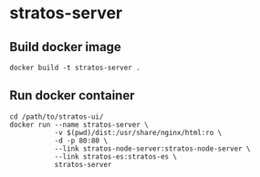# stratos-server

## Build docker image
```
docker build -t stratos-server .
```

## Run docker container
```
cd /path/to/stratos-ui/
docker run --name stratos-server \
           -v $(pwd)/dist:/usr/share/nginx/html:ro \
           -d -p 80:80 \
           --link stratos-node-server:stratos-node-server \
           --link stratos-es:stratos-es \
           stratos-server

```
